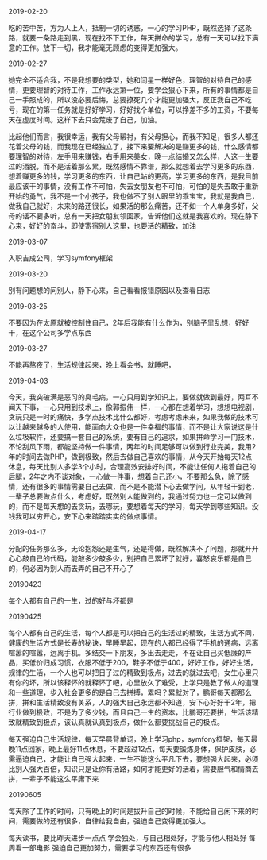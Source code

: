 2019-02-20

吃的苦中苦，方为人上人，抵制一切的诱惑，一心的学习PHP，既然选择了这条路，就要一条路走到黑，现在找不下工作，每天拼命的学习，总有一天可以找下满意的工作。放下一切，我才能毫无顾虑的变得更加强大。

2019-02-27

她完全不适合我，不是我想要的类型，她和闫星一样好色，理智的对待自己的感情，更要理智的对待工作，工作永远第一位，要学会狠心下来，所有的事情都是自己一手照成的，所以没必要后悔，总要撩死几个才能更加强大，反正我自己不吃亏，现在的第一任务就是好好学习，好好找个单位，可以挣差不多的工资，不要每天在虚度时间。这样下去只会荒废了自己，加油。

比起他们而言，我很幸运，我有父母帮衬，有父母担心，而我不知足，很多人都还花着父母的钱，而我现在已经独立了，接下来要解决的是赚更多的钱，什么感情都要理智的对待，左手用来赚钱，右手用来美女，晚一点结婚又怎么样，人这一生要过的洒脱，而不是活着那么累，既然感情不靠谱，那么就想着去学习更多的东西，想着赚更多的钱，学习更多的东西，让自己站的更高，学习更多的东西，是我目前最应该干的事情，没有工作不可怕，失去女朋友也不可怕，可怕的是失去敢于重新开始的勇气，我不是一个小孩子，我也做不了别人眼里的乖宝宝，我就是我自己，做我自己就好，未来的路还很长，如果活的那么痛苦，还不如一个人单身多好，父母的话不要多听，总有一天把女朋友领回家，告诉他们这就是我喜欢的。现在静下心来，好好的奋斗，即使寄宿别人这里，也要活的精致，加油

2019-03-07

入职吉成公司，学习symfony框架

2019-03-20

别有问题想的问别人，静下心来，自己看看报错原因以及查看日志

2019-03-25

不要因为在太原就被控制住自己，2年后我能有什么作为，别脑子里乱想，好好干，在这个公司多学点东西

2019-03-27

不能再熬夜了，生活规律起来，晚上看会书，就睡吧，

2019-04-03

今天，我突破满是恶习的臭毛病，一心只用到学知识上，要做就做到最好，两耳不闻天下事，一心只用到技术上，像郭振伟一样，一心都在想着学习，想想电视剧，贪玩只是一时的痛快，多学点技术比什么都好，考虑考虑未来，如果我做的技术可以让越来越多的人使用，能面向大众也是一件幸福的事情，而不是让大家说这是什么垃圾软件，还要搞一套自己的系统，要有自己的追求，如果拼命学习一门技术，不论刮风下雨，都能坚持做一件事情，两年的时间足够可以做到行业完美，我用2年的时间去做PHP，做到极致，然后去做自己喜欢的事情，从今天开始每天12点休息，每天比别人多学3个小时，合理高效安排好时间，不能让任何人拖着自己的后腿，2年之内不谈对象，一心做一件事，想着自己还小，不要那么急，除了感情，还有很多的事情需要自己去做，而不是不能潜下心去做学问，从年轻干到老，一辈子总要做点什么，考虑好，既然别人能做到的，我通过努力也一定可以做到的，而不是每天想的去贪玩，去哪玩，要想着每天的学习，每天学到哪些知识。没钱我可以穷开心，安下心来踏踏实实的做点事情。

2019-04-17

分配的任务那么多，无论抱怨还是生气，还是得做，既然解决不了问题，那就开开心心敲自己的代码，能敲多少敲多少，别把自己累坏了就好，喜怒哀乐都是自己的，何必因为别人而去弄的自己不开心了
    
20190423

每个人都有自己的一生，过的好与坏都是

20190425

每个人都有自己的生活，每个人都是可以把自己的生活过的精致，生活方式不同，健康的生活方式是长寿的秘诀，早睡早起，现在的人都已经得了手机的通病，远离喧嚣的喧嚣，远离手机。多结交一下朋友，多出去走走，不在让自己买低廉的产品，买低价归成习惯，衣服不低于200，鞋子不低于400，好好工作，好好生活，规律的生活，一个人也可以把日子过的精致到极点，过去的就过去吧，女生心里只有你的坏，所以该释怀的就释怀了吧，心里放久了难受，上学只是教了做人的道理和一些道理，步入社会更多的是自己去拼搏，累吗？累就对了，鹏哥每天都那么拼，拼和生活精致没有关系，人的强大自己永远都不知道，安下心好好干2年，把行业做到极致，不是为了多少钱，而且自己一生的资本，比鹏哥还要拼，生活该精致就精致到极点，该认真就认真到极点，做什么都要挑战自己的极点。

每天强迫自己生活规律，每天早晨背单词，晚上学习php，symfony框架，每天最晚11点回家，晚上最好11点休息，不要超过12点，每天要锻炼身体，保护皮肤，必需逼迫自己，才能让自己强大起来，一生不能这么平凡下去，要想强大起来，必须比别人强大百倍，知识只是让你有活路，如何才能更好的活着，需要胆气和情商去拼，一辈子不能这么平庸下来

20190605

每天除了工作的时间，只有晚上的时间是拔升自己的时候，不能给自己闲下来的时间，需要做的还有很多，自律给我自由，强迫自己变得更加强大。

每天读书，要比昨天进步一点点
学会独处，与自己相处好，才能与他人相处好
每周看一部电影
强迫自己更加努力，需要学习的东西还有很多

































